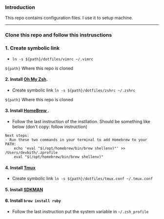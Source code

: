 ### Introduction
This repo contains configuration files. I use it to setup machine.
<hr>

### Clone this repo and follow this instrusctions 

### 1. Create symbolic link
- `ln -s ${path}/dotfiles/vimrc ~/.vimrc`

`${path}` Where this repo is cloned 


#### 2. Install <a href="https://ohmyz.sh/#install">Oh My Zsh</a>.
- Create symbolic link `ln -s ${path}/dotfiles/zshrc ~/.zshrc`

`${path}` Where this repo is cloned 

#### 3. Install <a href="https://brew.sh/"> HomeBrew </a>.
- Follow the last instruction of the instllation. Should be something like below (don't copy: follow instruction)

``` 
Next steps:
- Run these two commands in your terminal to add Homebrew to your PATH:
    echo 'eval "$(/opt/homebrew/bin/brew shellenv)"' >> /Users/devbith/.zprofile
    eval "$(/opt/homebrew/bin/brew shellenv)"
```

#### 4. Install <a href="https://github.com/tmux/tmux/wiki">Tmux</a> 
- Create symbolic link `ln -s ${path}/dotfiles/tmux.conf ~/.tmux.conf`

#### 5. Install <a href="https://sdkman.io/install"> SDKMAN </a>

#### 6. Install `brew install ruby`
- Follow the last instruction put the system variable in  `~/.zsh_profile`
  
